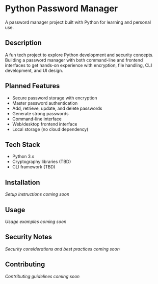 # Python Password Manager

A password manager project built with Python for learning and personal use.

## Description

A fun tech project to explore Python development and security concepts. Building a password manager with both command-line and frontend interfaces to get hands-on experience with encryption, file handling, CLI development, and UI design.

## Planned Features

- Secure password storage with encryption
- Master password authentication
- Add, retrieve, update, and delete passwords
- Generate strong passwords
- Command-line interface
- Web/desktop frontend interface
- Local storage (no cloud dependency)

## Tech Stack

- Python 3.x
- Cryptography libraries (TBD)
- CLI framework (TBD)

## Installation

*Setup instructions coming soon*

## Usage

*Usage examples coming soon*

## Security Notes

*Security considerations and best practices coming soon*

## Contributing

*Contributing guidelines coming soon*
